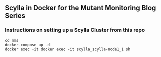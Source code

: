 ## Scylla in Docker for the Mutant Monitoring Blog Series

### Instructions on setting up a Scylla Cluster from this repo

```
cd mms
docker-compose up -d
docker exec -it docker exec -it scylla_scylla-node1_1 sh
```
